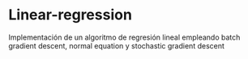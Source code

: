 # Linear-regression
Implementación de un algoritmo de regresión lineal empleando batch gradient descent, normal equation y stochastic gradient descent
